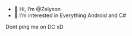 - 👋 Hi, I’m @Zelyson
- 👀 I’m interested in Everything Android and C#

Dont ping me on DC xD

<!---
Zelyson/Zelyson is a ✨ special ✨ repository because its `README.md` (this file) appears on your GitHub profile.
You can click the Preview link to take a look at your changes.
--->
